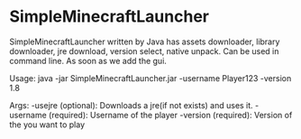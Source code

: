 # SimpleMinecraftLauncher
SimpleMinecraftLauncher written by Java has assets downloader, library downloader, jre download, version select, native unpack. Can be used in command line. As soon as we add the gui.

Usage: 
java -jar SimpleMinecraftLauncher.jar -username Player123 -version 1.8

Args:
-usejre (optional): Downloads a jre(if not exists) and uses it.
-username <username> (required): Username of the player
-version <version> (required): Version of the you want to play
